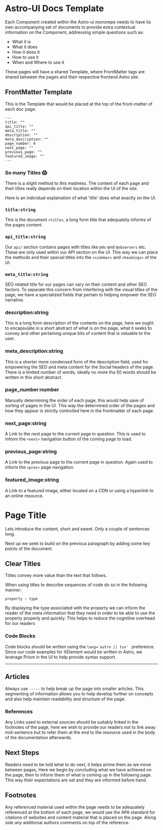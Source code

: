 # Astro-UI Docs Template

Each Component created within the Astro-ui monorepo needs to have its own accompanying set of documents to provide extra contextual information on the Component, addressing simple questions such as:

- What it is
- What it does
- How it does it
- How to use it
- When and Where to use it

These pages will have a shared Template, where FrontMatter tags are shared between the pages and their respective frontend Astro site.

## FrontMatter Template

This is the Template that would be placed at the top of the front-matter of each doc page.

```astro
---
title: ""
api_title: ""
meta_title: ""
description: "" 
meta_description: ""
page_number: 0
next_page: ""
previous_page: ""
featured_image: ""
---

```

### So many Titles 😱

There is a slight method to this madness. The context of each page and their titles really depends on their location within the UI of the site.

Here is an individual explaination of what 'title' does what exactly on the UI.

### `title:string` 

This is the document `<title>`, a long form title that adequately informs of the pages content.

### `api_title:string`

Our `api/` section contains pages with titles like `@do` and `@observers` etc. These are only used within our API section on the UI. This way we can place the methods and their special titles into the `<sidebar>` and `<headings>` of the UI.

### `meta_title:string`

SEO related title for our pages can vary on their content and other SEO factors. To separate this concern from interfering with the visual titles of the page, we have a specialized fields that pertain to helping empower the SEO narrative.

### description:string

This is a long form description of the contents on the page, here we ought to encapsulate in a short abstract of what is on the page, what it seeks to convey and other pertaining unique bits of content that is valuable to the user.

### meta_description:string

This is a shorter more condensed form of the description field, used for empowering the SEO and meta content for the Social headers of the page. There is a limited number of words, ideally no more tha 50 words should be written in this short abstract. 

### page_number:number

Manually determining the order of each page, this would help save of sorting of pages in the UI. This way the determined order of the pages and how they appear is strictly controlled here in the frontmatter of each page.

### next_page:string

A Link to the next page to the current page in question. This is used to inform the `<next>` navigation button of the coming page to load.

### previous_page:string

A Link to the previous page to the current page in question. Again used to inform the `<prev>` page navigation.

### featured_image:string

A Link to a featured image, either located on a CDN or using a hyperlink to an online resource.


# Page Title

Lets introduce the content, short and sweet. Only a couple of sentences long.

Next up we seek to build on the previous paragraph by adding some key points of the document. 

## Clear Titles

Titles convey more value than the text that follows.

When using titles to describe sequences of code do so in the following manner:

`property : type `

By displaying the type associated with the property we can inform the reader of the meta information that they need in order to be able to use the property properly and quickly. This helps to reduce the cognitive overhead for our readers

### Code Blocks

Code blocks should be written using the `lang='astro || tsx' ` preference. Since our code examples for XElement would be written in Astro, we leverage Prism in the UI to help provide syntax support.

-----
 
## Articles

Always use `-----` to help break up the page into smaller articles. This segmenting of information allows you to help develop further on concepts and also help maintain readability and structure of the page.

### References

Any Links used to external sources should be suitably linked in the footnotes of the page, here we wish to provide our readers not to link away mid-sentence but to refer them at the end to the resource used in the body of the documentation afterwards.

## Next Steps

Readers need to be told what to do next, it helps prime them as we move between pages,
Here we begin by concluding what we have achieved on the page, then to inform them of what is coming up in the following page. This way their expectations are set and they are informed before hand.

## Footnotes

Any referenced material used within the page needs to be adequately referenced at the bottom of each page, we would use the APA standard for citations of websites and content material that is placed on the page. Along side any additional authors comments on top of the reference.